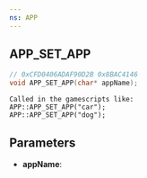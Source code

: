 ```yaml
---
ns: APP
---
```

## APP_SET_APP

```c
// 0xCFD0406ADAF90D2B 0x8BAC4146
void APP_SET_APP(char* appName);
```

```
Called in the gamescripts like:  
APP::APP_SET_APP("car");  
APP::APP_SET_APP("dog");  
```

## Parameters
* **appName**: 

